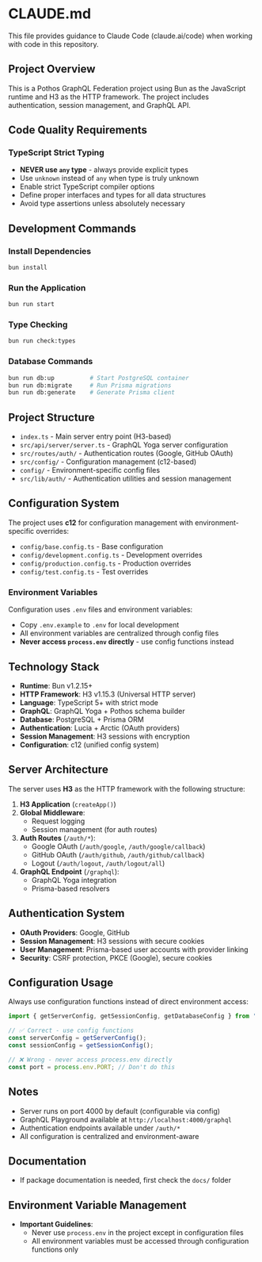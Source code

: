 # CLAUDE.md

This file provides guidance to Claude Code (claude.ai/code) when working with code in this repository.

## Project Overview

This is a Pothos GraphQL Federation project using Bun as the JavaScript runtime and H3 as the HTTP framework. The project includes authentication, session management, and GraphQL API.

## Code Quality Requirements

### TypeScript Strict Typing
- **NEVER use `any` type** - always provide explicit types
- Use `unknown` instead of `any` when type is truly unknown
- Enable strict TypeScript compiler options
- Define proper interfaces and types for all data structures
- Avoid type assertions unless absolutely necessary

## Development Commands

### Install Dependencies
```bash
bun install
```

### Run the Application
```bash
bun run start
```

### Type Checking
```bash
bun run check:types
```

### Database Commands
```bash
bun run db:up          # Start PostgreSQL container
bun run db:migrate     # Run Prisma migrations
bun run db:generate    # Generate Prisma client
```

## Project Structure

- `index.ts` - Main server entry point (H3-based)
- `src/api/server/server.ts` - GraphQL Yoga server configuration  
- `src/routes/auth/` - Authentication routes (Google, GitHub OAuth)
- `src/config/` - Configuration management (c12-based)
- `config/` - Environment-specific config files
- `src/lib/auth/` - Authentication utilities and session management

## Configuration System

The project uses **c12** for configuration management with environment-specific overrides:

- `config/base.config.ts` - Base configuration
- `config/development.config.ts` - Development overrides
- `config/production.config.ts` - Production overrides  
- `config/test.config.ts` - Test overrides

### Environment Variables
Configuration uses `.env` files and environment variables:
- Copy `.env.example` to `.env` for local development
- All environment variables are centralized through config files
- **Never access `process.env` directly** - use config functions instead

## Technology Stack

- **Runtime**: Bun v1.2.15+
- **HTTP Framework**: H3 v1.15.3 (Universal HTTP server)
- **Language**: TypeScript 5+ with strict mode
- **GraphQL**: GraphQL Yoga + Pothos schema builder
- **Database**: PostgreSQL + Prisma ORM
- **Authentication**: Lucia + Arctic (OAuth providers)
- **Session Management**: H3 sessions with encryption
- **Configuration**: c12 (unified config system)

## Server Architecture

The server uses **H3** as the HTTP framework with the following structure:

1. **H3 Application** (`createApp()`)
2. **Global Middleware**:
   - Request logging
   - Session management (for auth routes)
3. **Auth Routes** (`/auth/*`):
   - Google OAuth (`/auth/google`, `/auth/google/callback`)  
   - GitHub OAuth (`/auth/github`, `/auth/github/callback`)
   - Logout (`/auth/logout`, `/auth/logout/all`)
4. **GraphQL Endpoint** (`/graphql`):
   - GraphQL Yoga integration
   - Prisma-based resolvers

## Authentication System

- **OAuth Providers**: Google, GitHub
- **Session Management**: H3 sessions with secure cookies
- **User Management**: Prisma-based user accounts with provider linking
- **Security**: CSRF protection, PKCE (Google), secure cookies

## Configuration Usage

Always use configuration functions instead of direct environment access:

```typescript
import { getServerConfig, getSessionConfig, getDatabaseConfig } from './src/config/index.js';

// ✅ Correct - use config functions
const serverConfig = getServerConfig();
const sessionConfig = getSessionConfig();

// ❌ Wrong - never access process.env directly
const port = process.env.PORT; // Don't do this
```

## Notes

- Server runs on port 4000 by default (configurable via config)
- GraphQL Playground available at `http://localhost:4000/graphql`
- Authentication endpoints available under `/auth/*`
- All configuration is centralized and environment-aware

## Documentation

- If package documentation is needed, first check the `docs/` folder

## Environment Variable Management

- **Important Guidelines**:
  - Never use `process.env` in the project except in configuration files
  - All environment variables must be accessed through configuration functions only